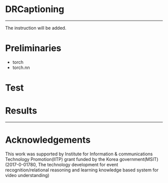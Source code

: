 # DRCaptioning
---
The instruction will be added.

# Preliminaries
* torch
* torch.nn


# Test

# Results 







----
# Acknowledgements

This work was supported by Institute for Information & communications Technology Promotion(IITP) grant funded by the Korea government(MSIT) (2017-0-01780, The technology development for event recognition/relational reasoning and learning knowledge based system for video understanding)
